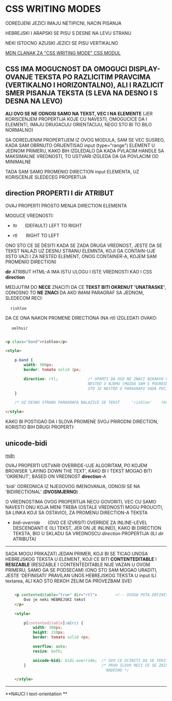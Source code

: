 # CSS WRITING MODES

ODREDJENI JEZICI IMAJU NETIPICNI, NACIN PISANJA

HEBREJSKI I ARAPSKI SE PISU S DESNE NA LEVU STRANU

NEKI ISTOCNO AZIJSKI JEZICI SE PISU VERTIKALNO

[MDN CLANAK ZA "CSS WRITING MODE" CSS MODUL](https://developer.mozilla.org/en-US/docs/Web/CSS/CSS_Writing_Modes)

## CSS IMA MOGUCNOST DA OMOGUCI DISPLAY-OVANJE TEKSTA PO RAZLICITIM PRAVCIMA (VERTIKALNO I HORIZONTALNO), ALI I RAZLICIT SMER PISANJA TEKSTA (S LEVA NA DESNO I S DESNA NA LEVO)

**ALI OVO SE NE ODNOSI SAMO NA TEKST, VEC I NA ELEMENTE** (JER KORISCENJEM PROPERTIJA KOJE CU NAVESTI, OMOGUCICE DA I ELEMENTI, IMAJU DRUGACIJU ORIENTACIJU, NEGO STO BI TO BILO NORMALNO)

SA ODREDJENIM PROPERTIJEM IZ OVOG MODULA, SAM SE VEC SUSREO, KADA SAM OBRNUTO ORIJENTISAO input (type="range") ELEMENT U JEDNOM PRIMERU, KAKO BIH IZGLEDALO DA KADA PVLACIM HANDLE SA MAKSIMALNE VREDNOSTI, TO USTVARI IZGLEDA DA GA POVLACIM OD MINIMALNE

TADA SAM SAMO PROMENIO DIRECTION input ELEMENTA, UZ KORISCENJE SLEDECEG PROPERTIJA

## direction PROPERTI I dir ATRIBUT

OVAJ PROPERTI PROSTO MENJA DIRECTION ELEMENTA

MOGUCE VREDNOSTI:

- ltr &nbsp;&nbsp;&nbsp;&nbsp;&nbsp;(DEFAULT) LEFT TO RIGHT

- rtl &nbsp;&nbsp;&nbsp;&nbsp;&nbsp; RIGHT TO LEFT

ONO STO CE SE DESITI KADA SE ZADA DRUGA VREDNOST, JESTE DA SE TEKST NALAZI UZ DESNU STRANU ELEMNTA, KOJI GA CONTAIN-UJE (ISTO VAZI I ZA NESTED ELEMENT, ONOG CONTAINER-A, KOJEM SAM PROMENIO DIRECTION)

**dir** ATRIBUT HTML-A IMA ISTU ULOGU I ISTE VREDNOSTI KAO I CSS **direction**

MEDJUTIM DO **NECE** ZNACITI DA CE **TEKST BITI OKRENUT 'UNATRASKE'**, ODNOSNO TO **NE ZNACI** DA AKO IMAM PARAGRAF SA JEDNOM, SLEDECOM RECI:

&nbsp;&nbsp;&nbsp;&nbsp;`rishloo`

DA CE ONA NAKON PROMENE DIRECTIONA (NA rtl) IZGLEDATI OVAKO:

&nbsp;&nbsp;&nbsp;&nbsp; `oolhsir`

```HTML

<p class="band">rishloo</p>

<style>

    p.band {
        width: 500px;
        border: tomato solid 2px;

        direction: rtl;             /* UPAMTI DA OVO NE ZNACI NIKAKVO POMERANJE PARAGRAFA, VEC SAMO ONOGA
                                    NESTED U NJEMU (MOZDA SAM S POGRESNO IZRAZIO), TREBAO SAM RECI DA CE ONO
                                    STO JE NESTED U PARAGRAFU SADA POCINJATI SA DESNE STRANE A NE  */
    }

    /* UZ DESNU STRANU PARAGRAFA NALAZICE SE TEKST     'rishloo'    (KAO STO SAM REKAO, SLOVA NIAU 'PROMENILA POLOZAJ')*/

</style>

```

KAKO BI POSTIGAO DA I SLOVA PROMENE SVOJ PRIRODNI DIRECTION, KORISTIO BIH DRUGI PROPERTI:

## unicode-bidi

[mdn](https://developer.mozilla.org/en-US/docs/Web/CSS/unicode-bidi#Values)

OVAJ PROPERTI USTVARI OVERRIDE-UJE ALGORITAM, PO KOJEM BROWSER 'LAYING DOWN THE TEXT', KAKO BI I TEKST MOGAO BITI 'OKRENUT', BASED ON VREDNOST **direction**-A

'bidi' ODREDNICA IZ NJEGOVOG IMENOVANJA, ODNOSI SE NA 'BIDIRECTIONAL' (**DVOSMJERNO**)

O VREDNOSTIMA OVOG PROPERTIJA NECU GOVORITI, VEC CU SAMO NAVESTI ONU KOJA MENI TREBA (OSTALE VREDNOSTI MOGU PROUCITI, SA LINKA KOJI SA OSTAVIO), ZA PROMENU DIRECTION-A TEKSTA

- *bidi-override* &nbsp;&nbsp;&nbsp;&nbsp;&nbsp;(OVO CE IZVRSITI OVERRIDE ZA INLINE-LEVEL DESCENDANT-E (ILI TEKST, JER ON JE INLINE)), KAKO BI DIRECTION TEKSTA, BIO U SKLADU SA VREDNOSCU *direction* PROPERTIJA (ILI *dir* ATRIBUTA)

****

SADA MOGU PRIKAZATI JEDAN PRIMER, KOJI BI SE TICAO UNOSA HEBREJSKOG TEKSTA U ELEMENT, KOJI CE BITI **CONTENTEDITABLE** I **RESIZABLE** (RESIZABLE I CONTENTEDITABLE NIJE VAZAN U OVOM PRIMERU, SAMO GA SE PODSECAM) (ONO STO SAM MOGAO URADITI, JESTE 'DEFINISATI' PRAVILAN UNOS HEBREJSKOG TEKSTA U input ILI textarea, ALI KAO STO REKOH ZELIM DA PROVEZBAM SVE)

```HTML

    <p contenteditable="true" dir="rtl">        <!-- OVOGA PUTA DEFINISEM direction PUTEM ATRIBUTA -->
        Ovo je neki HEBREJSKI tekst
    </p>

    <style>

        p[contenteditable]:dir() {
            width: 380px;
            height: 210px;
            border: tomato solid 4px;

            overflow: auto;
            resize: both;

            unicode-bidi: bidi-override;  /* OVO CE UCINITI DA SE TEKST ZAISTA PROSTIRE OD DESNE KA LEVOJ STRANI */
        }                                 /* PRVO SLOVO RECI CE SE ZAISTA NALAZITI UZ DENIU STRANU, A POSLEDNJE
                                            NADESNO */

    </style>

```

****

**NAUCI I   text-orientation **
